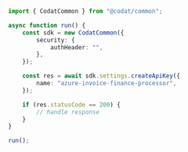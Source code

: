 <!-- Start SDK Example Usage [usage] -->
```typescript
import { CodatCommon } from "@codat/common";

async function run() {
    const sdk = new CodatCommon({
        security: {
            authHeader: "",
        },
    });

    const res = await sdk.settings.createApiKey({
        name: "azure-invoice-finance-processor",
    });

    if (res.statusCode == 200) {
        // handle response
    }
}

run();

```
<!-- End SDK Example Usage [usage] -->